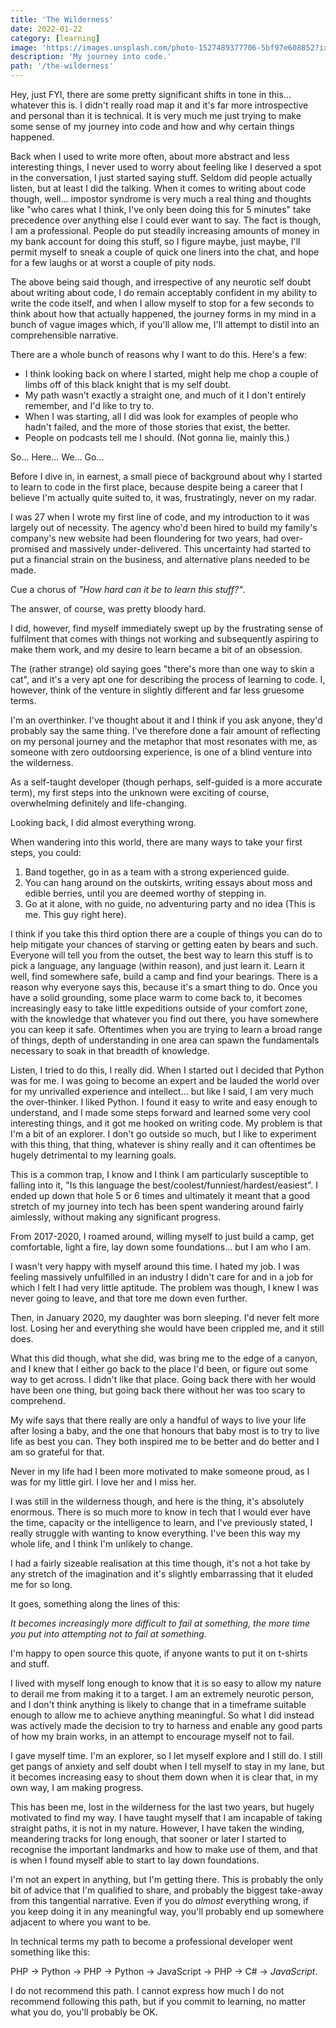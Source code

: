 ```yaml
---
title: 'The Wilderness'
date: 2022-01-22
category: [learning]
image: 'https://images.unsplash.com/photo-1527489377706-5bf97e608852?ixlib=rb-1.2.1&ixid=MnwxMjA3fDB8MHxwaG90by1wYWdlfHx8fGVufDB8fHx8&auto=format&fit=crop&w=2459&q=80'
description: 'My journey into code.'
path: '/the-wilderness'
---
```


Hey, just FYI, there are some pretty significant shifts in tone in this... whatever this is. I didn't really road map it and it's far more introspective and personal than it is technical. It is very much me just trying to make some sense of my journey into code and how and why certain things happened.

Back when I used to write more often, about more abstract and less interesting things, I never used to worry about feeling like I deserved a spot in the conversation, I just started saying stuff. Seldom did people actually listen, but at least I did the talking. When it comes to writing about code though, well... impostor syndrome is very much a real thing and thoughts like "who cares what I think, I've only been doing this for 5 minutes" take precedence over anything else I could ever want to say. The fact is though, I am a professional. People do put steadily increasing amounts of money in my bank account for doing this stuff, so I figure maybe, just maybe, I'll permit myself to sneak a couple of quick one liners into the chat, and hope for a few laughs or at worst a couple of pity nods.

The above being said though, and irrespective of any neurotic self doubt about writing about code, I do remain acceptably confident in my ability to write the code itself, and when I allow myself to stop for a few seconds to think about how that actually happened, the journey forms in my mind in a bunch of vague images which, if you'll allow me, I'll attempt to distil into an comprehensible narrative.

There are a whole bunch of reasons why I want to do this. Here's a few:

- I think looking back on where I started, might help me chop a couple of limbs off of this black knight that is my self doubt.
- My path wasn't exactly a straight one, and much of it I don't entirely remember, and I'd like to try to.
- When I was starting, all I did was look for examples of people who hadn't failed, and the more of those stories that exist, the better.
- People on podcasts tell me I should. (Not gonna lie, mainly this.)

So... Here... We... Go...

Before I dive in, in earnest, a small piece of background about why I started to learn to code in the first place, because despite being a career that I believe I'm actually quite suited to, it was, frustratingly, never on my radar.

I was 27 when I wrote my first line of code, and my introduction to it was largely out of necessity. The agency who'd been hired to build my family's company's new website had been floundering for two years, had over-promised and massively under-delivered. This uncertainty had started to put a financial strain on the business, and alternative plans needed to be made.

Cue a chorus of _"How hard can it be to learn this stuff?"_.

The answer, of course, was pretty bloody hard.

I did, however, find myself immediately swept up by the frustrating sense of fulfilment that comes with things not working and subsequently aspiring to make them work, and my desire to learn became a bit of an obsession.

The (rather strange) old saying goes "there's more than one way to skin a cat", and it's a very apt one for describing the process of learning to code. I, however, think of the venture in slightly different and far less gruesome terms.

I'm an overthinker. I've thought about it and I think if you ask anyone, they'd probably say the same thing. I've therefore done a fair amount of reflecting on my personal journey and the metaphor that most resonates with me, as someone with zero outdoorsing experience, is one of a blind venture into the wilderness.

As a self-taught developer (though perhaps, self-guided is a more accurate term), my first steps into the unknown were exciting of course, overwhelming definitely and life-changing.

Looking back, I did almost everything wrong.

When wandering into this world, there are many ways to take your first steps, you could:

1. Band together, go in as a team with a strong experienced guide.
2. You can hang around on the outskirts, writing essays about moss and edible berries, until you are deemed worthy of stepping in.
3. Go at it alone, with no guide, no adventuring party and no idea (This is me. This guy right here).

I think if you take this third option there are a couple of things you can do to help mitigate your chances of starving or getting eaten by bears and such. Everyone will tell you from the outset, the best way to learn this stuff is to pick a language, any language (within reason), and just learn it. Learn it well, find somewhere safe, build a camp and find your bearings. There is a reason why everyone says this, because it's a smart thing to do. Once you have a solid grounding, some place warm to come back to, it becomes increasingly easy to take little expeditions outside of your comfort zone, with the knowledge that whatever you find out there, you have somewhere you can keep it safe. Oftentimes when you are trying to learn a broad range of things, depth of understanding in one area can spawn the fundamentals necessary to soak in that breadth of knowledge.

Listen, I tried to do this, I really did. When I started out I decided that Python was for me. I was going to become an expert and be lauded the world over for my unrivalled experience and intellect... but like I said, I am very much the over-thinker. I liked Python. I found it easy to write and easy enough to understand, and I made some steps forward and learned some very cool interesting things, and it got me hooked on writing code. My problem is that I'm a bit of an explorer. I don't go outside so much, but I like to experiment with this thing, that thing, whatever is shiny really and it can oftentimes be hugely detrimental to my learning goals.

This is a common trap, I know and I think I am particularly susceptible to falling into it, "Is this language the best/coolest/funniest/hardest/easiest". I ended up down that hole 5 or 6 times and ultimately it meant that a good stretch of my journey into tech has been spent wandering around fairly aimlessly, without making any significant progress.

From 2017-2020, I roamed around, willing myself to just build a camp, get comfortable, light a fire, lay down some foundations... but I am who I am.

I wasn't very happy with myself around this time. I hated my job. I was feeling massively unfulfilled in an industry I didn't care for and in a job for which I felt I had very little aptitude. The problem was though, I knew I was never going to leave, and that tore me down even further.

Then, in January 2020, my daughter was born sleeping. I'd never felt more lost. Losing her and everything she would have been crippled me, and it still does.

What this did though, what she did, was bring me to the edge of a canyon, and I knew that I either go back to the place I'd been, or figure out some way to get across. I didn't like that place. Going back there with her would have been one thing, but going back there without her was too scary to comprehend.

My wife says that there really are only a handful of ways to live your life after losing a baby, and the one that honours that baby most is to try to live life as best you can. They both inspired me to be better and do better and I am so grateful for that.

Never in my life had I been more motivated to make someone proud, as I was for my little girl. I love her and I miss her.

I was still in the wilderness though, and here is the thing, it's absolutely enormous. There is so much more to know in tech that I would ever have the time, capacity or the intelligence to learn, and I've previously stated, I really struggle with wanting to know everything. I've been this way my whole life, and I think I'm unlikely to change.

I had a fairly sizeable realisation at this time though, it's not a hot take by any stretch of the imagination and it's slightly embarrassing that it eluded me for so long.

It goes, something along the lines of this:

_It becomes increasingly more difficult to fail at something, the more time you put into attempting not to fail at something._

I'm happy to open source this quote, if anyone wants to put it on t-shirts and stuff.

I lived with myself long enough to know that it is so easy to allow my nature to derail me from making it to a target. I am an extremely neurotic person, and I don't think anything is likely to change that in a timeframe suitable enough to allow me to achieve anything meaningful. So what I did instead was actively made the decision to try to harness and enable any good parts of how my brain works, in an attempt to encourage myself not to fail.

I gave myself time. I'm an explorer, so I let myself explore and I still do. I still get pangs of anxiety and self doubt when I tell myself to stay in my lane, but it becomes increasing easy to shout them down when it is clear that, in my own way, I am making progress.

This has been me, lost in the wilderness for the last two years, but hugely motivated to find my way. I have taught myself that I am incapable of taking straight paths, it is not in my nature. However, I have taken the winding, meandering tracks for long enough, that sooner or later I started to recognise the important landmarks and how to make use of them, and that is when I found myself able to start to lay down foundations.

I'm not an expert in anything, but I'm getting there. This is probably the only bit of advice that I'm qualified to share, and probably the biggest take-away from this tangential narrative. Even if you do _almost_ everything wrong, if you keep doing it in any meaningful way, you'll probably end up somewhere adjacent to where you want to be.

In technical terms my path to become a professional developer went something like this:

PHP -> Python -> PHP -> Python -> JavaScript -> PHP -> C# -> _JavaScript_.

I do not recommend this path. I cannot express how much I do not recommend following this path, but if you commit to learning, no matter what you do, you'll probably be OK.
